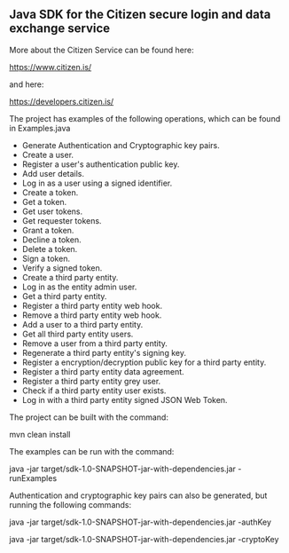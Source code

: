 ## Java SDK for the Citizen secure login and data exchange service

More about the Citizen Service can be found here:

  https://www.citizen.is/

and here:

  https://developers.citizen.is/

The project has examples of the following operations, which can be found in Examples.java

  - Generate Authentication and Cryptographic key pairs.
  - Create a user.
  - Register a user's authentication public key.
  - Add user details.
  - Log in as a user using a signed identifier.
  - Create a token.
  - Get a token.
  - Get user tokens.
  - Get requester tokens.
  - Grant a token.
  - Decline a token.
  - Delete a token.
  - Sign a token.
  - Verify a signed token.
  - Create a third party entity.
  - Log in as the entity admin user.
  - Get a third party entity.
  - Register a third party entity web hook.
  - Remove a third party entity web hook.
  - Add a user to a third party entity.
  - Get all third party entity users.
  - Remove a user from a third party entity.
  - Regenerate a third party entity's signing key.
  - Register a encryption/decryption public key for a third party entity.
  - Register a third party entity data agreement.
  - Register a third party entity grey user.
  - Check if a third party entity user exists.
  - Log in with a third party entity signed JSON Web Token.

The project can be built with the command:

  mvn clean install

The examples can be run with the command:

  java -jar target/sdk-1.0-SNAPSHOT-jar-with-dependencies.jar -runExamples

Authentication and cryptographic key pairs can also be generated, but running the following commands:

  java -jar target/sdk-1.0-SNAPSHOT-jar-with-dependencies.jar -authKey <keyPassword>

  java -jar target/sdk-1.0-SNAPSHOT-jar-with-dependencies.jar -cryptoKey <keyPassword>
